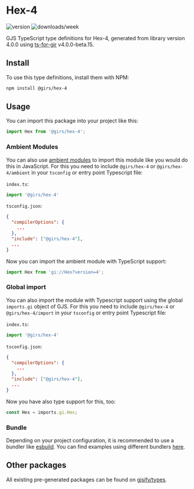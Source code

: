 
# Hex-4

![version](https://img.shields.io/npm/v/@girs/hex-4)
![downloads/week](https://img.shields.io/npm/dw/@girs/hex-4)


GJS TypeScript type definitions for Hex-4, generated from library version 4.0.0 using [ts-for-gir](https://github.com/gjsify/ts-for-gir) v4.0.0-beta.15.


## Install

To use this type definitions, install them with NPM:
```bash
npm install @girs/hex-4
```

## Usage

You can import this package into your project like this:
```ts
import Hex from '@girs/hex-4';
```

### Ambient Modules

You can also use [ambient modules](https://github.com/gjsify/ts-for-gir/tree/main/packages/cli#ambient-modules) to import this module like you would do this in JavaScript.
For this you need to include `@girs/hex-4` or `@girs/hex-4/ambient` in your `tsconfig` or entry point Typescript file:

`index.ts`:
```ts
import '@girs/hex-4'
```

`tsconfig.json`:
```json
{
  "compilerOptions": {
    ...
  },
  "include": ["@girs/hex-4"],
  ...
}
```

Now you can import the ambient module with TypeScript support: 

```ts
import Hex from 'gi://Hex?version=4';
```

### Global import

You can also import the module with Typescript support using the global `imports.gi` object of GJS.
For this you need to include `@girs/hex-4` or `@girs/hex-4/import` in your `tsconfig` or entry point Typescript file:

`index.ts`:
```ts
import '@girs/hex-4'
```

`tsconfig.json`:
```json
{
  "compilerOptions": {
    ...
  },
  "include": ["@girs/hex-4"],
  ...
}
```

Now you have also type support for this, too:

```ts
const Hex = imports.gi.Hex;
```

### Bundle

Depending on your project configuration, it is recommended to use a bundler like [esbuild](https://esbuild.github.io/). You can find examples using different bundlers [here](https://github.com/gjsify/ts-for-gir/tree/main/examples).

## Other packages

All existing pre-generated packages can be found on [gjsify/types](https://github.com/gjsify/types).

